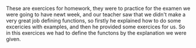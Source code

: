 These are exercices for homework, they were to practice for the examen we were going to have newt week, and our teacher saw that we didn't make a very great job defining functions, so firstly he explained how to do some excericies with examples, and then he provided some exercices for us.
So in this exercices we had to define the functons by the explanation we were given.
